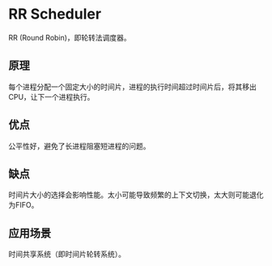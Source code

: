 # RR Scheduler

RR (Round Robin)，即轮转法调度器。

## 原理

每个进程分配一个固定大小的时间片，进程的执行时间超过时间片后，将其移出CPU，让下一个进程执行。

## 优点

公平性好，避免了长进程阻塞短进程的问题。

## 缺点

时间片大小的选择会影响性能。太小可能导致频繁的上下文切换，太大则可能退化为FIFO。

## 应用场景

时间共享系统（即时间片轮转系统）。